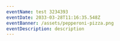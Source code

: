 ```yaml
---
eventName: test 3234393
eventDate: 2033-03-28T11:16:35.548Z
eventBanner: /assets/pepperoni-pizza.png
eventDescription: description
---
```

